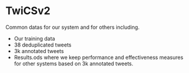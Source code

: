 # TwiCSv2
Common datas for our system and for others including.
* Our training data
* 38 deduplicated tweets
* 3k annotated tweets
* Results.ods where we keep performance and effectiveness measures for other systems based on 3k annotated tweets.